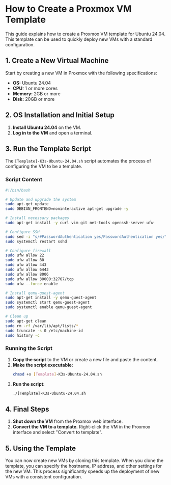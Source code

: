# How to Create a Proxmox VM Template

This guide explains how to create a Proxmox VM template for Ubuntu 24.04. This template can be used to quickly deploy new VMs with a standard configuration.

## 1. Create a New Virtual Machine

Start by creating a new VM in Proxmox with the following specifications:

*   **OS:** Ubuntu 24.04
*   **CPU:** 1 or more cores
*   **Memory:** 2GB or more
*   **Disk:** 20GB or more

## 2. OS Installation and Initial Setup

1.  **Install Ubuntu 24.04** on the VM.
2.  **Log in to the VM** and open a terminal.

## 3. Run the Template Script

The `[Template]-K3s-Ubuntu-24.04.sh` script automates the process of configuring the VM to be a template.

### Script Content

```bash
#!/bin/bash

# Update and upgrade the system
sudo apt-get update
sudo DEBIAN_FRONTEND=noninteractive apt-get upgrade -y

# Install necessary packages
sudo apt-get install -y curl vim git net-tools openssh-server ufw

# Configure SSH
sudo sed -i "s/#PasswordAuthentication yes/PasswordAuthentication yes/" /etc/ssh/sshd_config
sudo systemctl restart sshd

# Configure firewall
sudo ufw allow 22
sudo ufw allow 80
sudo ufw allow 443
sudo ufw allow 6443
sudo ufw allow 8006
sudo ufw allow 30000:32767/tcp
sudo ufw --force enable

# Install qemu-guest-agent
sudo apt-get install -y qemu-guest-agent
sudo systemctl start qemu-guest-agent
sudo systemctl enable qemu-guest-agent

# Clean up
sudo apt-get clean
sudo rm -rf /var/lib/apt/lists/*
sudo truncate -s 0 /etc/machine-id
sudo history -c
```

### Running the Script

1.  **Copy the script** to the VM or create a new file and paste the content.
2.  **Make the script executable:**
    ```bash
    chmod +x [Template]-K3s-Ubuntu-24.04.sh
    ```
3.  **Run the script:**
    ```bash
    ./[Template]-K3s-Ubuntu-24.04.sh
    ```

## 4. Final Steps

1.  **Shut down the VM** from the Proxmox web interface.
2.  **Convert the VM to a template.** Right-click the VM in the Proxmox interface and select "Convert to template".

## 5. Using the Template

You can now create new VMs by cloning this template. When you clone the template, you can specify the hostname, IP address, and other settings for the new VM. This process significantly speeds up the deployment of new VMs with a consistent configuration.
